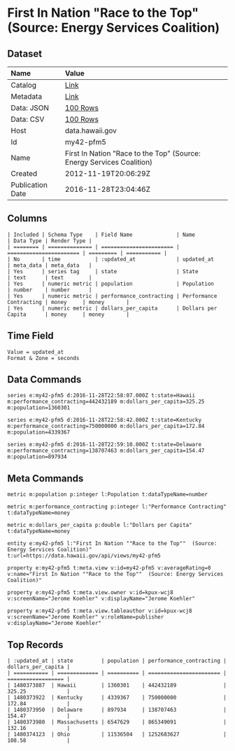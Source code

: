 # First In Nation "Race to the Top" (Source: Energy Services Coalition)

## Dataset

| Name | Value |
| :--- | :---- |
| Catalog | [Link](https://catalog.data.gov/dataset/first-in-nation-2013-energy-services-coalition-race-to-the-top-source-energy-services-coal-5bf1c) |
| Metadata | [Link](https://data.hawaii.gov/api/views/my42-pfm5) |
| Data: JSON | [100 Rows](https://data.hawaii.gov/api/views/my42-pfm5/rows.json?max_rows=100) |
| Data: CSV | [100 Rows](https://data.hawaii.gov/api/views/my42-pfm5/rows.csv?max_rows=100) |
| Host | data.hawaii.gov |
| Id | my42-pfm5 |
| Name | First In Nation "Race to the Top" (Source: Energy Services Coalition) |
| Created | 2012-11-19T20:06:29Z |
| Publication Date | 2016-11-28T23:04:46Z |

## Columns

```ls
| Included | Schema Type    | Field Name              | Name                    | Data Type | Render Type |
| ======== | ============== | ======================= | ======================= | ========= | =========== |
| No       | time           | :updated_at             | updated_at              | meta_data | meta_data   |
| Yes      | series tag     | state                   | State                   | text      | text        |
| Yes      | numeric metric | population              | Population              | number    | number      |
| Yes      | numeric metric | performance_contracting | Performance Contracting | money     | money       |
| Yes      | numeric metric | dollars_per_capita      | Dollars per Capita      | money     | money       |
```

## Time Field

```ls
Value = updated_at
Format & Zone = seconds
```

## Data Commands

```ls
series e:my42-pfm5 d:2016-11-28T22:58:07.000Z t:state=Hawaii m:performance_contracting=442432189 m:dollars_per_capita=325.25 m:population=1360301

series e:my42-pfm5 d:2016-11-28T22:58:42.000Z t:state=Kentucky m:performance_contracting=750000000 m:dollars_per_capita=172.84 m:population=4339367

series e:my42-pfm5 d:2016-11-28T22:59:10.000Z t:state=Delaware m:performance_contracting=138707463 m:dollars_per_capita=154.47 m:population=897934
```

## Meta Commands

```ls
metric m:population p:integer l:Population t:dataTypeName=number

metric m:performance_contracting p:integer l:"Performance Contracting" t:dataTypeName=money

metric m:dollars_per_capita p:double l:"Dollars per Capita" t:dataTypeName=money

entity e:my42-pfm5 l:"First In Nation ""Race to the Top""  (Source: Energy Services Coalition)" t:url=https://data.hawaii.gov/api/views/my42-pfm5

property e:my42-pfm5 t:meta.view v:id=my42-pfm5 v:averageRating=0 v:name="First In Nation ""Race to the Top""  (Source: Energy Services Coalition)"

property e:my42-pfm5 t:meta.view.owner v:id=kpux-wcj8 v:screenName="Jerome Koehler" v:displayName="Jerome Koehler"

property e:my42-pfm5 t:meta.view.tableauthor v:id=kpux-wcj8 v:screenName="Jerome Koehler" v:roleName=publisher v:displayName="Jerome Koehler"
```

## Top Records

```ls
| :updated_at | state         | population | performance_contracting | dollars_per_capita | 
| =========== | ============= | ========== | ======================= | ================== | 
| 1480373887  | Hawaii        | 1360301    | 442432189               | 325.25             | 
| 1480373922  | Kentucky      | 4339367    | 750000000               | 172.84             | 
| 1480373950  | Delaware      | 897934     | 138707463               | 154.47             | 
| 1480373980  | Massachusetts | 6547629    | 865349091               | 132.16             | 
| 1480374123  | Ohio          | 11536504   | 1252683627              | 108.58             | 
```